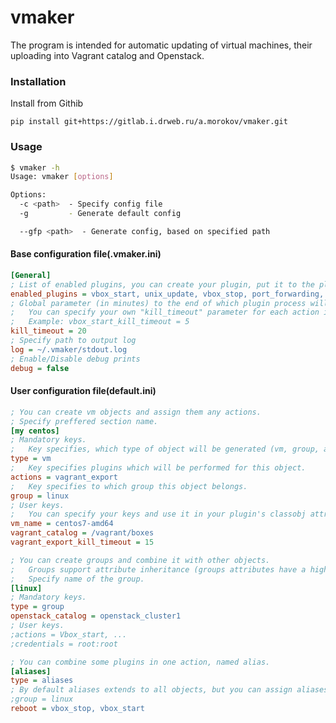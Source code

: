 # vmaker

The program is intended for automatic updating of virtual machines, their uploading into Vagrant catalog and Openstack.

### Installation

Install from Githib

    pip install git+https://gitlab.i.drweb.ru/a.morokov/vmaker.git
    
### Usage

```bash
$ vmaker -h
Usage: vmaker [options]

Options:
  -c <path>  - Specify config file
  -g         - Generate default config

  --gfp <path>  - Generate config, based on specified path

```

#### Base configuration file(.vmaker.ini)

```ini
[General]
; List of enabled plugins, you can create your plugin, put it to the plugins dir and enabling it here.
enabled_plugins = vbox_start, unix_update, vbox_stop, port_forwarding, test, vagrant_export
; Global parameter (in minutes) to the end of which plugin process will be terminated.
;   You can specify your own "kill_timeout" parameter for each action in vm, like <action>_kill_timeout = 10
;   Example: vbox_start_kill_timeout = 5
kill_timeout = 20
; Specify path to output log
log = ~/.vmaker/stdout.log
; Enable/Disable debug prints
debug = false
```

#### User configuration file(default.ini)

```ini
; You can create vm objects and assign them any actions.
; Specify preffered section name.
[my centos]
; Mandatory keys.
;   Key specifies, which type of object will be generated (vm, group, alias).
type = vm
;   Key specifies plugins which will be performed for this object.
actions = vagrant_export
;   Key specifies to which group this object belongs.
group = linux
; User keys.
;   You can specify your keys and use it in your plugin's classobj attributes. ex: self.vm_name
vm_name = centos7-amd64
vagrant_catalog = /vagrant/boxes
vagrant_export_kill_timeout = 15

; You can create groups and combine it with other objects.
;   Groups support attribute inheritance (groups attributes have a higher priority than vm attributes).
;   Specify name of the group.
[linux]
; Mandatory keys.
type = group
openstack_catalog = openstack_cluster1
; User keys.
;actions = Vbox_start, ...
;credentials = root:root

; You can combine some plugins in one action, named alias.
[aliases]
type = aliases
; By default aliases extends to all objects, but you can assign aliases at specific group
;group = linux
reboot = vbox_stop, vbox_start
```